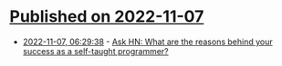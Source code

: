 # [Published on 2022-11-07](index.md)

* [2022-11-07, 06:29:38](https://news.ycombinator.com/item?id=33501929) - [Ask HN: What are the reasons behind your success as a self-taught programmer?](https://news.ycombinator.com/item?id=33501929)
